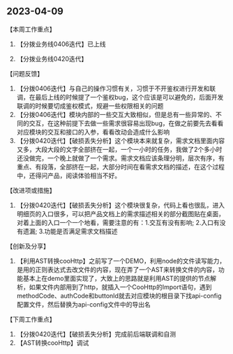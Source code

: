 ## 2023-04-09

【本周工作重点】

1. 【分拨业务线0406迭代】已上线

2. 【分拨业务线0420迭代】

【问题反馈】

1. 【分拨0406迭代】与自己的操作习惯有关，习惯于不开鉴权进行开发和联调，在最后上线的时候提了一个鉴权bug，这个应该是可以避免的，后面开发联调的时候要切成鉴权模式，规避一些权限相关的问题
2. 【分拨0406迭代】模块内部的一些交互大致相似，但是总有一些异常的、不同的交互，在这种前提下去做一些需求很容易出现bug，在做之前要先去看看对应模块的交互和接口的入参，看看改动会造成什么影响
3. 【分拨0420迭代】【破损丢失分析】这个模块本来就复杂，需求文档里面内容又多，大段大段的文字全部挤在一起，一个一小时的任务，我做了2个多小时还没做完，一个晚上就做了一个需求。需求文档应该条理分明，层次有序，有重点、有段落，全部挤在一起，大部分时间在看需求文档的描述，在这个过程中，还得问产品，阅读体验相当不好。

【改进项或措施】

1. 【分拨0420迭代】【破损丢失分析】这个模块很复杂，代码上看也很乱，进入明细页的入口很多，可以把产品文档上的需求描述相关的部分截图贴在桌面，对着上面的入口一个一个地看，需要注意的有：1.交互有没有影响; 2.入口有没有遗漏; 3.功能是否满足需求文档描述

【创新及分享】

1. 【利用AST转换cooHttp】之前写了一个DEMO，利用node的文件读写能力，是用的正则表达式去改文件的内容，现在弄了一个AST来转换文件的内容，功能基本上在demo里面实现了，大致上的思路就是利用AST的提供的节点解析，如果文件内部用到了http，就插入一个CooHttp的Import语句，遇到methodCode、authCode和buttonId就去对应模块的根目录下找api-config配置文件，然后替换为api-config文件中的导出名

【下周工作重点】

1. 【分拨0420迭代】【破损丢失分析】完成前后端联调和自测
2. 【AST转换cooHttp】调试
